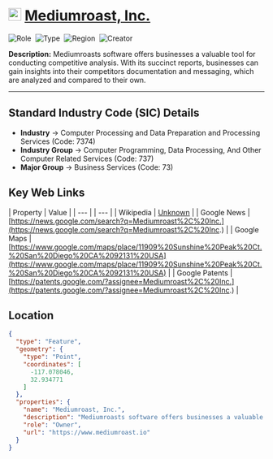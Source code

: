 
# <img src="https://www.mediumroast.io/favicon.png" alt="Mediumroast, Inc. Logo" height="25px" title="Mediumroast, Inc." />  [Mediumroast, Inc.](https://www.mediumroast.io) 


![Role](https://img.shields.io/badge/Role-Owner-blue?style=for-the-badge)&nbsp;&nbsp;![Type](https://img.shields.io/badge/Type-Private-blue?style=for-the-badge)&nbsp;&nbsp;![Region](https://img.shields.io/badge/Region-AMER-blue?style=for-the-badge)&nbsp;&nbsp;![Creator](https://img.shields.io/badge/Creator-Michael%20Hay-blue?style=for-the-badge)

**Description:** Mediumroasts software offers businesses a valuable tool for conducting competitive analysis. With its succinct reports, businesses can gain insights into their competitors documentation and messaging, which are analyzed and compared to their own.

---


## Standard Industry Code (SIC) Details

* **Industry** &#8594; Computer Processing and Data Preparation and Processing Services (Code: 7374)
* **Industry Group** &#8594; Computer Programming, Data Processing, And Other Computer Related Services (Code: 737)
* **Major Group** &#8594; Business Services (Code: 73)


## Key Web Links

 | Property | Value | 
 | --- |  | --- | 
 | Wikipedia |  [Unknown](Unknown)  | 
 | Google News |  [https://news.google.com/search?q=Mediumroast%2C%20Inc.](https://news.google.com/search?q=Mediumroast%2C%20Inc.)  | 
 | Google Maps |  [https://www.google.com/maps/place/11909%20Sunshine%20Peak%20Ct.%20San%20Diego%20CA%2092131%20USA](https://www.google.com/maps/place/11909%20Sunshine%20Peak%20Ct.%20San%20Diego%20CA%2092131%20USA)  | 
 | Google Patents |  [https://patents.google.com/?assignee=Mediumroast%2C%20Inc.](https://patents.google.com/?assignee=Mediumroast%2C%20Inc.)  | 


## Location
```geojson
{
  "type": "Feature",
  "geometry": {
    "type": "Point",
    "coordinates": [
      -117.078046,
      32.934771
    ]
  },
  "properties": {
    "name": "Mediumroast, Inc.",
    "description": "Mediumroasts software offers businesses a valuable tool for conducting competitive analysis. With its succinct reports, businesses can gain insights into their competitors documentation and messaging, which are analyzed and compared to their own.",
    "role": "Owner",
    "url": "https://www.mediumroast.io"
  }
}
```